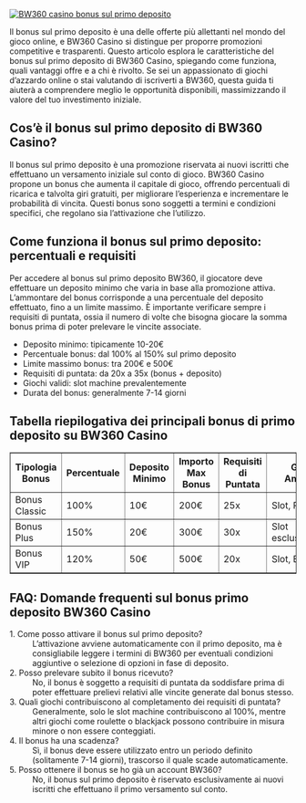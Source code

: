 [![BW360 casino bonus sul primo deposito](https://123-caf.pages.dev/gitsignup.png)](https://vrmoo.ru/Bt82HjjY)

<p>Il bonus sul primo deposito è una delle offerte più allettanti nel mondo del gioco online, e BW360 Casino si distingue per proporre promozioni competitive e trasparenti. Questo articolo esplora le caratteristiche del bonus sul primo deposito di BW360 Casino, spiegando come funziona, quali vantaggi offre e a chi è rivolto. Se sei un appassionato di giochi d’azzardo online o stai valutando di iscriverti a BW360, questa guida ti aiuterà a comprendere meglio le opportunità disponibili, massimizzando il valore del tuo investimento iniziale.</p>  <h2>Cos’è il bonus sul primo deposito di BW360 Casino?</h2> <p>Il bonus sul primo deposito è una promozione riservata ai nuovi iscritti che effettuano un versamento iniziale sul conto di gioco. BW360 Casino propone un bonus che aumenta il capitale di gioco, offrendo percentuali di ricarica e talvolta giri gratuiti, per migliorare l’esperienza e incrementare le probabilità di vincita. Questi bonus sono soggetti a termini e condizioni specifici, che regolano sia l’attivazione che l’utilizzo.</p>  <h2>Come funziona il bonus sul primo deposito: percentuali e requisiti</h2> <p>Per accedere al bonus sul primo deposito BW360, il giocatore deve effettuare un deposito minimo che varia in base alla promozione attiva. L’ammontare del bonus corrisponde a una percentuale del deposito effettuato, fino a un limite massimo. È importante verificare sempre i requisiti di puntata, ossia il numero di volte che bisogna giocare la somma bonus prima di poter prelevare le vincite associate.</p>  <ul>   <li>Deposito minimo: tipicamente 10-20€</li>   <li>Percentuale bonus: dal 100% al 150% sul primo deposito</li>   <li>Limite massimo bonus: tra 200€ e 500€</li>   <li>Requisiti di puntata: da 20x a 35x (bonus + deposito)</li>   <li>Giochi validi: slot machine prevalentemente</li>   <li>Durata del bonus: generalmente 7-14 giorni</li> </ul>  <h2>Tabella riepilogativa dei principali bonus di primo deposito su BW360 Casino</h2> <table border="1" cellpadding="8" cellspacing="0" style="border-collapse: collapse;">   <thead>     <tr>       <th>Tipologia Bonus</th>       <th>Percentuale</th>       <th>Deposito Minimo</th>       <th>Importo Max Bonus</th>       <th>Requisiti di Puntata</th>       <th>Giochi Ammessi</th>     </tr>   </thead>   <tbody>     <tr>       <td>Bonus Classic</td>       <td>100%</td>       <td>10€</td>       <td>200€</td>       <td>25x</td>       <td>Slot, Roulette</td>     </tr>     <tr>       <td>Bonus Plus</td>       <td>150%</td>       <td>20€</td>       <td>300€</td>       <td>30x</td>       <td>Slot esclusivamente</td>     </tr>     <tr>       <td>Bonus VIP</td>       <td>120%</td>       <td>50€</td>       <td>500€</td>       <td>20x</td>       <td>Slot, Blackjack</td>     </tr>   </tbody> </table>  <h2>FAQ: Domande frequenti sul bonus primo deposito BW360 Casino</h2> <dl>   <dt>1. Come posso attivare il bonus sul primo deposito?</dt>   <dd>L’attivazione avviene automaticamente con il primo deposito, ma è consigliabile leggere i termini di BW360 per eventuali condizioni aggiuntive o selezione di opzioni in fase di deposito.</dd>    <dt>2. Posso prelevare subito il bonus ricevuto?</dt>   <dd>No, il bonus è soggetto a requisiti di puntata da soddisfare prima di poter effettuare prelievi relativi alle vincite generate dal bonus stesso.</dd>    <dt>3. Quali giochi contribuiscono al completamento dei requisiti di puntata?</dt>   <dd>Generalmente, solo le slot machine contribuiscono al 100%, mentre altri giochi come roulette o blackjack possono contribuire in misura minore o non essere conteggiati.</dd>    <dt>4. Il bonus ha una scadenza?</dt>   <dd>Sì, il bonus deve essere utilizzato entro un periodo definito (solitamente 7-14 giorni), trascorso il quale scade automaticamente.</dd>    <dt>5. Posso ottenere il bonus se ho già un account BW360?</dt>   <dd>No, il bonus sul primo deposito è riservato esclusivamente ai nuovi iscritti che effettuano il primo versamento sul conto.</dd> </dl>